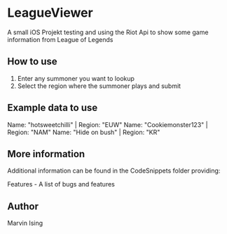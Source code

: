 # LeagueViewer
A small iOS Projekt testing and using the Riot Api to show some game information from League of Legends

## How to use
1. Enter any summoner you want to lookup
2. Select the region where the summoner plays and submit

## Example data to use
Name: "hotsweetchilli" | Region: "EUW"
Name: "Cookiemonster123" | Region: "NAM"
Name: "Hide on bush" | Region: "KR"

## More information
Additional information can be found in the CodeSnippets folder providing:

Features - A list of bugs and features


## Author
Marvin Ising
